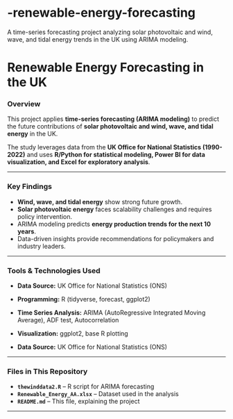 # -renewable-energy-forecasting
A time-series forecasting project analyzing solar photovoltaic and wind, wave, and tidal energy trends in the UK using ARIMA modeling.

# Renewable Energy Forecasting in the UK

### Overview
This project applies **time-series forecasting (ARIMA modeling)** to predict the future contributions of **solar photovoltaic and wind, wave, and tidal energy** in the UK.

The study leverages data from the **UK Office for National Statistics (1990-2022)** and uses **R/Python for statistical modeling, Power BI for data visualization, and Excel for exploratory analysis**.

---

### Key Findings
- **Wind, wave, and tidal energy** show strong future growth.
- **Solar photovoltaic energy** faces scalability challenges and requires policy intervention.
- ARIMA modeling predicts **energy production trends for the next 10 years**.
- Data-driven insights provide recommendations for policymakers and industry leaders.

---

### Tools & Technologies Used
- **Data Source:** UK Office for National Statistics (ONS)
- **Programming:** R (tidyverse, forecast, ggplot2)

- **Time Series Analysis:** ARIMA (AutoRegressive Integrated Moving Average), ADF test, Autocorrelation

- **Visualization:** ggplot2, base R plotting

- **Data Source:** UK Office for National Statistics (ONS)

---

### Files in This Repository
- **`thewinddata2.R`** – R script for ARIMA forecasting
- **`Renewable_Energy_AA.xlsx`** – Dataset used in the analysis
- **`README.md`** – This file, explaining the project  

---

